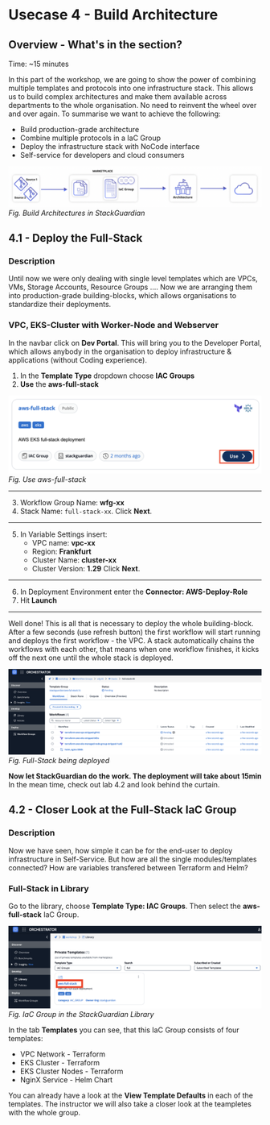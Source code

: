 # Usecase 4 - Build Architecture

## Overview - What's in the section?
Time: ~15 minutes  

In this part of the workshop, we are going to show the power of combining multiple templates and protocols into one infrastructure stack. This allows us to build complex architectures and make them available across departments to the whole organisation. No need to reinvent the wheel over and over again. 
To summarise we want to achieve the following:

* Build production-grade architecture
* Combine multiple protocols in a IaC Group
* Deploy the infrastructure stack with NoCode interface
* Self-service for developers and cloud consumers

![Usecase 4](image/usecase3.png)
_Fig. Build Architectures in StackGuardian_

## 4.1 - Deploy the Full-Stack 
### Description
Until now we were only dealing with single level templates which are VPCs, VMs, Storage Accounts, Resource Groups .... Now we are arranging them into production-grade building-blocks, which allows organisations to standardize their deployments. 

### VPC, EKS-Cluster with Worker-Node and Webserver
In the navbar click on **Dev Portal**. This will bring you to the Developer Portal, which allows anybody in the organisation to deploy infrastructure & applications (without Coding experience). 

1. In the **Template Type** dropdown choose **IAC Groups**
2. **Use** the **aws-full-stack**

![IaC Group](image/use-aws-full-stack.png)  
 _Fig. Use aws-full-stack_  

---

3. Workflow Group Name: **wfg-xx**  
4. Stack Name: ``full-stack-xx``. 
Click **Next**.

---

5. In Variable Settings insert:
   * VPC name: **vpc-xx**
   * Region: **Frankfurt**
   * Cluster Name: **cluster-xx**
   * Cluster Version: **1.29**
Click **Next**.

---
  
6. In Deployment Environment enter the **Connector: AWS-Deploy-Role**
7. Hit **Launch**

---



Well done! This is all that is necessary to deploy the whole building-block. After a few seconds (use refresh button) the first workflow will start running and deploys the first workflow - the VPC. 
A stack automatically chains the workflows with each other, that means when one workflow finishes, it kicks off the next one until the whole stack is deployed. 

![Stack Deploy](image/full-stack-deploy.png)
_Fig. Full-Stack being deployed_

**Now let StackGuardian do the work. The deployment will take about 15min**
In the mean time, check out lab 4.2 and look behind the curtain.


## 4.2 - Closer Look at the Full-Stack IaC Group
### Description
Now we have seen, how simple it can be for the end-user to deploy infrastructure in Self-Service. 
But how are all the single modules/templates connected? How are variables transfered between Terraform and Helm? 

### Full-Stack in Library
Go to the library, choose **Template Type: IAC Groups**. Then select the **aws-full-stack** IaC Group. 

![IaC Group](image/aws-full-stack.png)  
_Fig. IaC Group in the StackGuardian Library_   

In the tab **Templates** you can see, that this IaC Group consists of four templates: 
* VPC Network - Terraform
* EKS Cluster - Terraform
* EKS Cluster Nodes - Terraform
* NginX Service - Helm Chart

You can already have a look at the **View Template Defaults** in each of the templates. 
The instructor we will also take a closer look at the teampletes with the whole group. 



